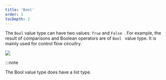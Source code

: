 ```yaml
---
title: 'Bool'
order: 1
tocDepth: 2
---
```


The ``` Bool ``` value type can have two values: ``` True ``` and ```False ```. For example, the result of comparisons and Boolean operators are of ```Bool ``` value type. It is mainly used for control flow circuitry.

![](/Images/Examples/BoolExample.gif)

:::note

The Bool value type does have a list type.